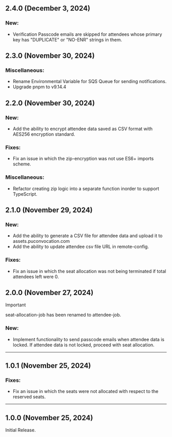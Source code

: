 ## 2.4.0 (December 3, 2024)

### New:
- Verification Passcode emails are skipped for attendees whose primary key has "DUPLICATE" or "NO-ENR" strings in them.

## 2.3.0 (November 30, 2024)

### Miscellaneous:
- Rename Environmental Variable for SQS Queue for sending notifications.
- Upgrade pnpm to v9.14.4

## 2.2.0 (November 30, 2024)

### New:
- Add the ability to encrypt attendee data saved as CSV format with AES256 encryption standard.

### Fixes:
- Fix an issue in which the zip-encryption was not use ES6+ imports scheme.

### Miscellaneous:
- Refactor creating zip logic into a separate function inorder to support TypeScript.

## 2.1.0 (November 29, 2024)

### New:
- Add the ability to generate a CSV file for attendee data and upload it to assets.puconvocation.com
- Add the ability to update attendee csv file URL in remote-config.

### Fixes:
- Fix an issue in which the seat allocation was not being terminated if total attendees left were 0.

## 2.0.0 (November 27, 2024)

> [!IMPORTANT]
> seat-allocation-job has been renamed to attendee-job.

### New:

- Implement functionality to send passcode emails when attendee data is locked. If attendee data is not locked, proceed
  with seat allocation.

---

## 1.0.1 (November 25, 2024)

### Fixes:

- Fix an issue in which the seats were not allocated with respect to the reserved seats.

---

## 1.0.0 (November 25, 2024)

Initial Release.